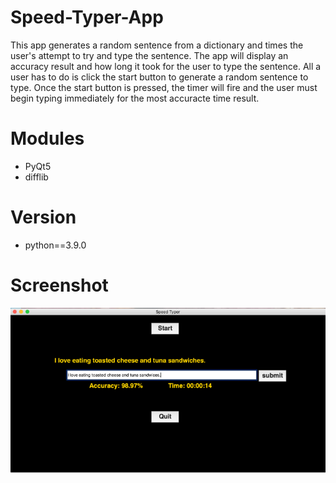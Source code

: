 # Speed-Typer-App
This app generates a random sentence from a dictionary and times the user's attempt to try and type the sentence. The app will display an accuracy result and how long it took for the user to type the sentence. All a user has to do is click the start button to generate a random sentence to type. Once the start button is pressed, the timer will fire and the user must begin typing immediately for the most accuracte time result. 


# Modules
- PyQt5
- difflib

# Version
- python==3.9.0

# Screenshot
![Alt text](https://github.com/MalikCoderGreen/Speed-Typer-App/blob/main/speedTyper.png?raw=true)

